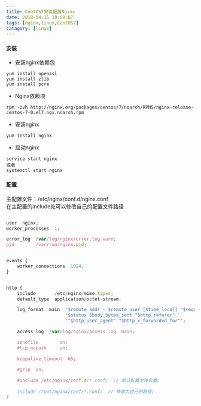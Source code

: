 ```yaml
---
title: CentOS7安装配置Nginx
date: 2018-04-15 18:08:07
tags: [nginx,linux,CentOS7]
catagory: [linux]
---
```



#### 安装
- 安装nginx依赖包
```
yum install openssl
yum install zlib
yum install pcre
```
- Nginx依赖项
```
rpm -Uvh http://nginx.org/packages/centos/7/noarch/RPMS/nginx-release-centos-7-0.el7.ngx.noarch.rpm
```
- 安装nginx
```
yum install nginx
```
- 启动nginx
```
service start nginx
或者
systemctl start nginx
```
#### 配置
主配置文件：/etc/nginx/conf.d/nginx.conf   
在主配置的include处可以修改自己的配置文件路径
 
```js

user  nginx;
worker_processes  1;

error_log  /var/log/nginx/error.log warn;
pid        /var/run/nginx.pid;


events {
    worker_connections  1024;
}


http {
    include       /etc/nginx/mime.types;
    default_type  application/octet-stream;

    log_format  main  '$remote_addr - $remote_user [$time_local] "$request" '
                      '$status $body_bytes_sent "$http_referer" '
                      '"$http_user_agent" "$http_x_forwarded_for"';

    access_log  /var/log/nginx/access.log  main;

    sendfile        on;
    #tcp_nopush     on;

    keepalive_timeout  65;

    #gzip  on;
    
    #include /etc/nginx/conf.d/*.conf;  // 默认配置文件位置;
    
    include /root/nginx/conf/*.conf;  // 修改为自己的路径;
}
```

